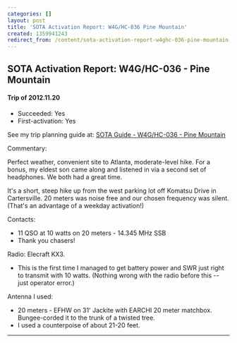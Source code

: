 ```yaml
---
categories: []
layout: post
title: 'SOTA Activation Report: W4G/HC-036 Pine Mountain'
created: 1359941243
redirect_from: /content/sota-activation-report-w4ghc-036-pine-mountain
---
```


SOTA Activation Report: W4G/HC-036 - Pine Mountain
----------------------------------------------
#### Trip of 2012.11.20
* Succeeded: Yes
* First-activation: Yes

See my trip planning guide at: [SOTA Guide - W4G/HC-036 - Pine Mountain](/content/sota-guide-w4ghc-036-pine-mountain)


Commentary:

Perfect weather, convenient site to Atlanta, moderate-level hike. For a bonus, my eldest son came along and listened in via a second set of headphones. We both had a great time.

It's a short, steep hike up from the west parking lot off Komatsu Drive in Cartersville. 20 meters was noise free and our chosen frequency was silent. (That's an advantage of a weekday activation!)

Contacts:

* 11 QSO at 10 watts on 20 meters - 14.345 MHz SSB
* Thank you chasers!

Radio: Elecraft KX3. 

* This is the first time I managed to get battery power and SWR just right to transmit with 10 watts. (Nothing wrong with the radio before this -- just operator error.)

Antenna I used:

* 20 meters - EFHW on 31' Jackite with EARCHI 20 meter matchbox. Bungee-corded it to the trunk of a twisted tree.
* I used a counterpoise of about 21-20 feet.

------
